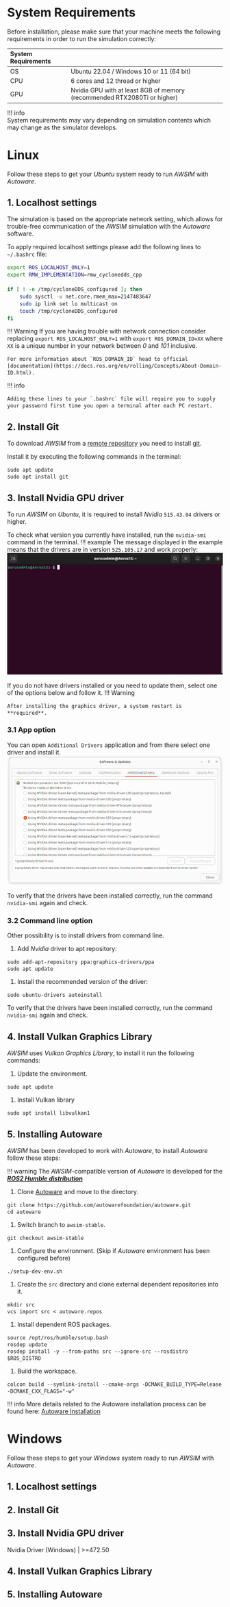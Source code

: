 
<!-- DM: fajnie jakby udalo sie dodac zwijanie sekcji linux/windows
trzeba tez niestety zrobic wywiad jak zainstalowac to na windowsie i uzupelnic.. -->

# System Requirements
<!-- copied from old -->
Before installation, please make sure that your machine meets the following requirements in order to run the simulation correctly:

| System Requirements |                                                                          |
| :------------------ | :----------------------------------------------------------------------- |
| OS                  | Ubuntu 22.04 / Windows 10 or 11 (64 bit)                                 |
| CPU                 | 6 cores and 12 thread or higher                                          |
| GPU                 | Nvidia GPU with at least 8GB of memory (recommended RTX2080Ti or higher) |

!!! info  
    System requirements may vary depending on simulation contents which may change as the simulator develops.

# Linux
Follow these steps to get your *Ubuntu* system ready to run *AWSIM* with *Autoware*.

## 1. Localhost settings
<!-- TODO copied from old and added what I think is some additional help -->

The simulation is based on the appropriate network setting, which allows for trouble-free communication of the *AWSIM* simulation with the *Autoware* software.

To apply required localhost settings please add the following lines to `~/.bashrc` file:

``` bash
export ROS_LOCALHOST_ONLY=1
export RMW_IMPLEMENTATION=rmw_cyclonedds_cpp

if [ ! -e /tmp/cycloneDDS_configured ]; then
	sudo sysctl -w net.core.rmem_max=2147483647
	sudo ip link set lo multicast on
	touch /tmp/cycloneDDS_configured
fi
```

!!! Warning
    If you are having trouble with network connection consider replacing `export ROS_LOCALHOST_ONLY=1` with `export ROS_DOMAIN_ID=XX` where `XX` is a unique number in your network between *0* and *101* inclusive.

    For more information about `ROS_DOMAIN_ID` head to official [documentation](https://docs.ros.org/en/rolling/Concepts/About-Domain-ID.html).

!!! info

    Adding these lines to your `.bashrc` file will require you to supply your password first time you open a terminal after each PC restart.

## 2. Install Git
To download *AWSIM* from a [remote repository](https://github.com/tier4/AWSIM) you need to install [git](https://git-scm.com/).

Install it by executing the following commands in the terminal:

```
sudo apt update
sudo apt install git
```

## 3. Install Nvidia GPU driver
To run *AWSIM* on *Ubuntu*, it is required to install *Nvidia* `515.43.04` drivers or higher.

To check what version you currently have installed, run the `nvidia-smi` command in the terminal. 
!!! example
    The message displayed in the example means that the drivers are in version `525.105.17` and work properly:
    ![nvidia-smi](nvidia_check.gif)

If you do not have drivers installed or you need to update them, select one of the options below and follow it.
!!! Warning

    After installing the graphics driver, a system restart is **required**.

### 3.1 App option
You can open `Additional Drivers` application and from there select one driver and install it.
![additional drivers](gpu_drivers.png)

To verify that the drivers have been installed correctly, run the command `nvidia-smi` again and check.
### 3.2 Command line option

Other possibility is to install drivers from command line.

1. Add *Nvidia* driver to apt repository:
```
sudo add-apt-repository ppa:graphics-drivers/ppa
sudo apt update
```
1. Install the recommended version of the driver:
```
sudo ubuntu-drivers autoinstall
```

To verify that the drivers have been installed correctly, run the command `nvidia-smi` again and check.

## 4. Install Vulkan Graphics Library
*AWSIM* uses *Vulkan Graphics Library*, to install it run the following commands:

1. Update the environment.
```
sudo apt update
```
1. Install Vulkan library
```
sudo apt install libvulkan1
```

## 5. Installing Autoware
*AWSIM* has been developed to work with *Autoware*, to install *Autoware* follow these steps:

!!! warning
    The *AWSIM*-compatible version of *Autoware* is developed for the [***ROS2 Humble distribution***](https://docs.ros.org/en/rolling/Releases/Release-Humble-Hawksbill.html)

1. Clone [Autoware](https://github.com/autowarefoundation/autoware) and move to the directory.
```
git clone https://github.com/autowarefoundation/autoware.git
cd autoware
```
1. Switch branch to `awsim-stable`. 
```
git checkout awsim-stable
```
1. Configure the environment. (Skip if *Autoware* environment has been configured before)
```
./setup-dev-env.sh
```
1. Create the `src` directory and clone external dependent repositories into it.
```
mkdir src
vcs import src < autoware.repos
```
1. Install dependent ROS packages.
```
source /opt/ros/humble/setup.bash
rosdep update
rosdep install -y --from-paths src --ignore-src --rosdistro $ROS_DISTRO
```
1. Build the workspace.
```
colcon build --symlink-install --cmake-args -DCMAKE_BUILD_TYPE=Release -DCMAKE_CXX_FLAGS="-w"
```

!!! info
    More details related to the Autoware installation process can be found here: [Autoware Installation](https://autowarefoundation.github.io/autoware-documentation/main/installation/autoware/source-installation/)

# Windows
Follow these steps to get your *Windows* system ready to run *AWSIM* with *Autoware*.
<!-- TODO -->
## 1. Localhost settings
<!-- TODO -->
## 2. Install Git
<!-- TODO -->
## 3. Install Nvidia GPU driver
Nvidia Driver (Windows) | >=472.50     
<!-- TODO -->
## 4. Install Vulkan Graphics Library
<!-- TODO -->
## 5. Installing Autoware
<!-- TODO -->

